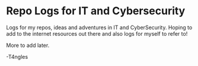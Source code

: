 # Repo Logs for IT and Cybersecurity

Logs for my repos, ideas and adventures in IT and CyberSecurity. Hoping to add to the internet resources out there and also logs for myself to refer to!

More to add later.

-T4ngles